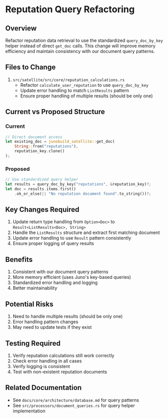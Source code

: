 # Reputation Query Refactoring

## Overview
Refactor reputation data retrieval to use the standardized `query_doc_by_key` helper instead of direct `get_doc` calls. This change will improve memory efficiency and maintain consistency with our document query patterns.

## Files to Change
1. `src/satellite/src/core/reputation_calculations.rs`
   - Refactor `calculate_user_reputation` to use `query_doc_by_key`
   - Update error handling to match `ListResults` pattern
   - Ensure proper handling of multiple results (should be only one)

## Current vs Proposed Structure

### Current
```rust
// Direct document access
let existing_doc = junobuild_satellite::get_doc(
    String::from("reputations"),
    reputation_key.clone()
);
```

### Proposed
```rust
// Use standardized query helper
let results = query_doc_by_key("reputations", &reputation_key)?;
let doc = results.items.first()
    .ok_or_else(|| "No reputation document found".to_string())?;
```

## Key Changes Required
1. Update return type handling from `Option<Doc>` to `Result<ListResults<Doc>, String>`
2. Handle the `ListResults` structure and extract first matching document
3. Update error handling to use `Result` pattern consistently
4. Ensure proper logging of query results

## Benefits
1. Consistent with our document query patterns
2. More memory efficient (uses Juno's key-based queries)
3. Standardized error handling and logging
4. Better maintainability

## Potential Risks
1. Need to handle multiple results (should be only one)
2. Error handling pattern changes
3. May need to update tests if they exist

## Testing Required
1. Verify reputation calculations still work correctly
2. Check error handling in all cases
3. Verify logging is consistent
4. Test with non-existent reputation documents

## Related Documentation
- See `docs/core/architecture/database.md` for query patterns
- See `src/processors/document_queries.rs` for query helper implementation 
